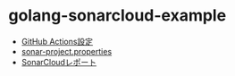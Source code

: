# golang-sonarcloud-example

*   [GitHub Actions設定](./.github/workflows/go.yml)
*   [sonar-project.properties](./sonar-project.properties)
*   [SonarCloudレポート](https://sonarcloud.io/dashboard?id=ototadana_golang-sonarcloud-example)
